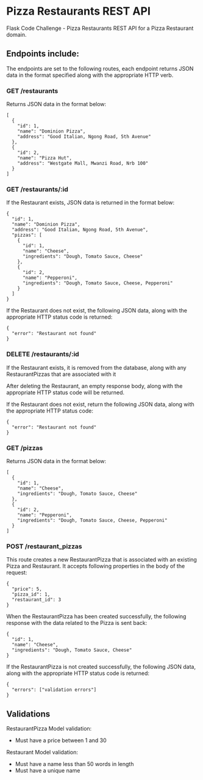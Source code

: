 # Pizza Restaurants REST API
Flask Code Challenge - Pizza Restaurants REST API for a Pizza Restaurant domain.

## Endpoints include:
The endpoints are set to the following routes, each endpoint returns JSON data in the format specified along with the appropriate HTTP verb.

### GET /restaurants

Returns JSON data in the format below:

```
[
  {
    "id": 1,
    "name": "Dominion Pizza",
    "address": "Good Italian, Ngong Road, 5th Avenue"
  },
  {
    "id": 2,
    "name": "Pizza Hut",
    "address": "Westgate Mall, Mwanzi Road, Nrb 100"
  }
]
```

### GET /restaurants/:id
If the Restaurant exists, JSON data is returned in the format below:
```
{
  "id": 1,
  "name": "Dominion Pizza",
  "address": "Good Italian, Ngong Road, 5th Avenue",
  "pizzas": [
    {
      "id": 1,
      "name": "Cheese",
      "ingredients": "Dough, Tomato Sauce, Cheese"
    },
    {
      "id": 2,
      "name": "Pepperoni",
      "ingredients": "Dough, Tomato Sauce, Cheese, Pepperoni"
    }
  ]
}
```

If the Restaurant does not exist, the following JSON data, along with the appropriate HTTP status code is returned:

```
{
  "error": "Restaurant not found"
}
```

### DELETE /restaurants/:id
If the Restaurant exists, it is removed from the database, along with any RestaurantPizzas that are associated with it

After deleting the Restaurant, an empty response body, along with the appropriate HTTP status code will be returned.

If the Restaurant does not exist, return the following JSON data, along with the appropriate HTTP status code:
```
{
  "error": "Restaurant not found"
}
```

### GET /pizzas
Returns JSON data in the format below:
```
[
  {
    "id": 1,
    "name": "Cheese",
    "ingredients": "Dough, Tomato Sauce, Cheese"
  },
  {
    "id": 2,
    "name": "Pepperoni",
    "ingredients": "Dough, Tomato Sauce, Cheese, Pepperoni"
  }
]
```

### POST /restaurant_pizzas
This route creates a new RestaurantPizza that is associated with an existing Pizza and Restaurant. It accepts following properties in the body of the request:
```
{
  "price": 5,
  "pizza_id": 1,
  "restaurant_id": 3
}
```
When the RestaurantPizza has been created successfully, the following response with the data related to the Pizza is sent back:
```
{
  "id": 1,
  "name": "Cheese",
  "ingredients": "Dough, Tomato Sauce, Cheese"
}
```
If the RestaurantPizza is not created successfully, the following JSON data, along with the appropriate HTTP status code is returned:
```
{
  "errors": ["validation errors"]
}
```

## Validations
RestaurantPizza Model validation:

- Must have a price between 1 and 30

Restaurant Model validation:

- Must have a name less than 50 words in length
- Must have a unique name
